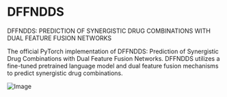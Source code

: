 # DFFNDDS

DFFNDDS: PREDICTION OF SYNERGISTIC DRUG COMBINATIONS WITH DUAL FEATURE FUSION NETWORKS

The official PyTorch implementation of DFFNDDS: Prediction of Synergistic Drug Combinations with Dual Feature Fusion Networks. DFFNDDS utilizes a fine-tuned pretrained language model and dual feature fusion mechanisms to predict synergistic drug combinations.

![Image](https://user-images.githubusercontent.com/92193559/192967888-d3e85614-f441-4465-a1ad-e949f570bbf5.png)
